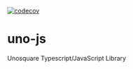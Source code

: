 [![codecov](https://codecov.io/gh/unosquare/uno-js/branch/master/graph/badge.svg)](https://codecov.io/gh/unosquare/uno-js)

# uno-js
Unosquare Typescript/JavaScript Library
